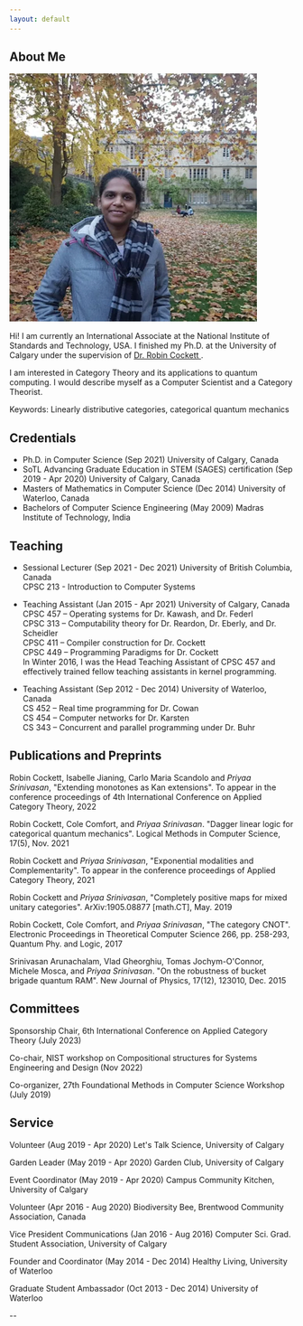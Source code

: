 ```yaml
---
layout: default
---
```


## About Me

<img class="profile-picture" src="20181111.webp">

Hi! I am currently an International Associate at the National Institute of Standards and Technology, USA. I finished my Ph.D. at the University of Calgary under the supervision of <a href= "https://pages.cpsc.ucalgary.ca/~robin/"> Dr. Robin Cockett </a>. 

I am interested in Category Theory and its applications to quantum computing. I would describe myself as a Computer Scientist and a Category Theorist. 

<span id="sideheading"> Keywords: </span> Linearly distributive categories, categorical quantum mechanics

## Credentials

* Ph.D. in Computer Science (Sep 2021) University of Calgary, Canada
* SoTL Advancing Graduate Education in STEM (SAGES) certification (Sep 2019 - Apr 2020) University of Calgary, Canada 
* Masters of Mathematics in Computer Science (Dec 2014) University of Waterloo, Canada
* Bachelors of Computer Science Engineering (May 2009) Madras Institute of Technology, India

## Teaching

* <span id="sideheading"> Sessional Lecturer </span> (Sep 2021 - Dec 2021) University of British Columbia, Canada <br> CPSC 213 - Introduction to Computer Systems
* <span id="sideheading"> Teaching Assistant </span> (Jan 2015 - Apr 2021) University of Calgary, Canada <br>
CPSC 457 – Operating systems for Dr. Kawash, and Dr. Federl <br>
CPSC 313 – Computability theory for Dr. Reardon, Dr. Eberly, and Dr. Scheidler  <br>
CPSC 411 – Compiler construction for Dr. Cockett <br>
CPSC 449 – Programming Paradigms for Dr. Cockett <br> 
In Winter 2016, I was the Head Teaching Assistant of CPSC 457 and effectively trained fellow teaching assistants in kernel programming.

* <span id="sideheading">Teaching Assistant </span> (Sep 2012 - Dec 2014) University of Waterloo, Canada <br>
CS 452 – Real time programming for Dr. Cowan <br>
CS 454 – Computer networks for Dr. Karsten <br>
CS 343 – Concurrent and parallel programming under Dr. Buhr <br>


## Publications and Preprints

 Robin Cockett, Isabelle Jianing, Carlo Maria Scandolo and *Priyaa Srinivasan*, "Extending monotones as Kan extensions". To appear in the conference proceedings of 4th International Conference on Applied Category Theory, 2022 

 Robin Cockett, Cole Comfort, and *Priyaa Srinivasan*. "Dagger linear logic for categorical quantum mechanics". Logical Methods in Computer Science, 17(5), Nov. 2021 

 Robin Cockett and *Priyaa Srinivasan*, "Exponential modalities and Complementarity". To appear in the conference proceedings of Applied Category Theory, 2021 
  
 Robin Cockett and *Priyaa Srinivasan*, "Completely positive maps for mixed unitary categories". ArXiv:1905.08877 [math.CT], May. 2019

 Robin Cockett, Cole Comfort, and *Priyaa Srinivasan*, "The category CNOT". Electronic Proceedings in Theoretical Computer Science 266, pp. 258-293, Quantum Phy. and Logic, 2017

 Srinivasan Arunachalam, Vlad Gheorghiu, Tomas Jochym-O'Connor, Michele Mosca, and *Priyaa Srinivasan*. "On the robustness of bucket brigade quantum RAM". New Journal of Physics, 17(12), 123010, Dec. 2015

## Committees

Sponsorship Chair, 6th International Conference on Applied Category Theory (July 2023) 

Co-chair, NIST workshop on Compositional structures for Systems Engineering and Design (Nov 2022) 

Co-organizer, 27th Foundational Methods in Computer Science Workshop (July 2019) 

## Service 

Volunteer (Aug 2019 - Apr 2020) Let's Talk Science, University of Calgary 

Garden Leader (May 2019 - Apr 2020) Garden Club, University of Calgary 

Event Coordinator (May 2019 - Apr 2020) Campus Community Kitchen, University of Calgary 

Volunteer (Apr 2016 - Aug 2020) Biodiversity Bee, Brentwood Community Association, Canada 

Vice President Communications (Jan 2016 - Aug 2016) Computer Sci. Grad. Student Association, University of Calgary 

Founder and Coordinator (May 2014 - Dec 2014) Healthy Living, University of Waterloo 

Graduate Student Ambassador (Oct 2013 - Dec 2014) University of Waterloo 

--

<!-- ## Typography

This is a [link](http://google.com). Something *italics* and something **bold**.

Here is a table

Year | Award | Category
-----|-------|--------
2014 | Emmy  | Won Outstanding Lead Actor in a miniseries or a movie
2015 | BAFTA | Nominated for Best Leading Actor for Sherlock
2014 | Satellite | Won Best Actor miniseries or television film

Here is a horizontal rule -->



